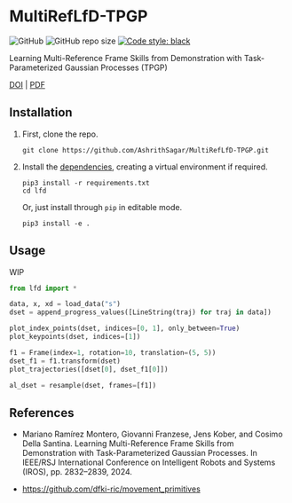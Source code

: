 # MultiRefLfD-TPGP

![GitHub](https://img.shields.io/github/license/AshrithSagar/MultiRefLfD-TPGP)
![GitHub repo size](https://img.shields.io/github/repo-size/AshrithSagar/MultiRefLfD-TPGP)
[![Code style: black](https://img.shields.io/badge/code%20style-black-000000.svg)](https://github.com/psf/black)

Learning Multi-Reference Frame Skills from Demonstration with Task-Parameterized Gaussian Processes (TPGP)

[DOI](https://doi.org/10.1109/IROS58592.2024.10803060)
|
[PDF](http://www.jenskober.de/publications/RamirezMontero2024IROS.pdf)

## Installation

1. First, clone the repo.

    ```shell
    git clone https://github.com/AshrithSagar/MultiRefLfD-TPGP.git
    ```

2. Install the [dependencies](requirements.txt), creating a virtual environment if required.

    ```shell
    pip3 install -r requirements.txt
    cd lfd
    ```

    Or, just install through `pip` in editable mode.

    ```shell
    pip3 install -e .
    ```

## Usage

WIP

```python
from lfd import *

data, x, xd = load_data("s")
dset = append_progress_values([LineString(traj) for traj in data])

plot_index_points(dset, indices=[0, 1], only_between=True)
plot_keypoints(dset, indices=[1])

f1 = Frame(index=1, rotation=10, translation=(5, 5))
dset_f1 = f1.transform(dset)
plot_trajectories([dset[0], dset_f1[0]])

al_dset = resample(dset, frames=[f1])
```

## References

- Mariano Ramírez Montero, Giovanni Franzese, Jens Kober, and Cosimo Della Santina. Learning Multi-Reference Frame Skills from Demonstration with Task-Parameterized Gaussian Processes. In IEEE/RSJ International Conference on Intelligent Robots and Systems (IROS), pp. 2832–2839, 2024.

- <https://github.com/dfki-ric/movement_primitives>
